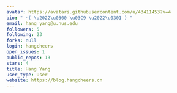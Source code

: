 ```yaml
---
avatar: https://avatars.githubusercontent.com/u/43411453?v=4
bio: " ~( \u2022\u0300 \u03C9 \u2022\u0301 ) "
email: hang_yang@u.nus.edu
followers: 5
following: 23
forks: null
login: hangcheers
open_issues: 1
public_repos: 13
stars: 4
title: Hang Yang
user_type: User
website: https://blog.hangcheers.cn
---
```

